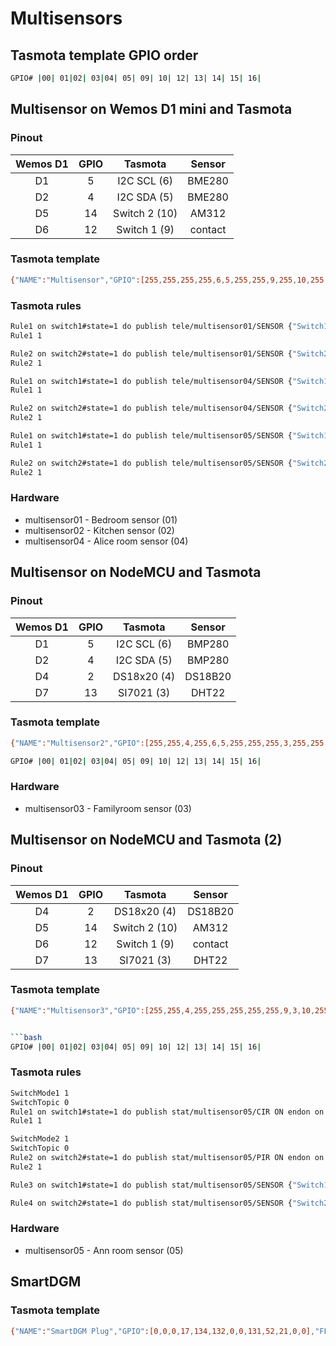 # Multisensors

## Tasmota template GPIO order

```bash
GPIO# |00| 01|02| 03|04| 05| 09| 10| 12| 13| 14| 15| 16|
```

## Multisensor on Wemos D1 mini and Tasmota

### Pinout

| Wemos D1 | GPIO |    Tasmota    | Sensor  |
| :------: | :--: | :-----------: | :-----: |
|    D1    |  5   |  I2C SCL (6)  | BME280  |
|    D2    |  4   |  I2C SDA (5)  | BME280  |
|    D5    |  14  | Switch 2 (10) |  AM312  |
|    D6    |  12  | Switch 1 (9)  | contact |

### Tasmota template

```bash
{"NAME":"Multisensor","GPIO":[255,255,255,255,6,5,255,255,9,255,10,255,255],"FLAG":1,"BASE":18}
```

### Tasmota rules

```bash
Rule1 on switch1#state=1 do publish tele/multisensor01/SENSOR {"Switch1":"ON"} endon on switch1#state=0 do publish tele/multisensor01/SENSOR {"Switch1":"OFF"} endon
Rule1 1

Rule2 on switch2#state=1 do publish tele/multisensor01/SENSOR {"Switch2":"ON"} endon on switch2#state=0 do publish tele/multisensor01/SENSOR {"Switch2":"OFF"} endon
Rule2 1

Rule1 on switch1#state=1 do publish tele/multisensor04/SENSOR {"Switch1":"ON"} endon on switch1#state=0 do publish tele/multisensor04/SENSOR {"Switch1":"OFF"} endon
Rule1 1

Rule2 on switch2#state=1 do publish tele/multisensor04/SENSOR {"Switch2":"ON"} endon on switch2#state=0 do publish tele/multisensor04/SENSOR {"Switch2":"OFF"} endon
Rule2 1

Rule1 on switch1#state=1 do publish tele/multisensor05/SENSOR {"Switch1":"ON"} endon on switch1#state=0 do publish tele/multisensor05/SENSOR {"Switch1":"OFF"} endon
Rule1 1

Rule2 on switch2#state=1 do publish tele/multisensor05/SENSOR {"Switch2":"ON"} endon on switch2#state=0 do publish tele/multisensor05/SENSOR {"Switch2":"OFF"} endon
Rule2 1

```

### Hardware

- multisensor01 - Bedroom sensor (01)
- multisensor02 - Kitchen sensor (02)
- multisensor04 - Alice room sensor (04)

## Multisensor on NodeMCU and Tasmota

### Pinout

| Wemos D1 | GPIO |   Tasmota   | Sensor  |
| :------: | :--: | :---------: | :-----: |
|    D1    |  5   | I2C SCL (6) | BMP280  |
|    D2    |  4   | I2C SDA (5) | BMP280  |
|    D4    |  2   | DS18x20 (4) | DS18B20 |
|    D7    |  13  | SI7021 (3)  |  DHT22  |

### Tasmota template

```bash
{"NAME":"Multisensor2","GPIO":[255,255,4,255,6,5,255,255,255,3,255,255,255],"FLAG":1,"BASE":18}
```

```bash
GPIO# |00| 01|02| 03|04| 05| 09| 10| 12| 13| 14| 15| 16|
```

### Hardware

- multisensor03 - Familyroom sensor (03)

## Multisensor on NodeMCU and Tasmota (2)

### Pinout

| Wemos D1 | GPIO |    Tasmota    | Sensor  |
| :------: | :--: | :-----------: | :-----: |
|    D4    |  2   |  DS18x20 (4)  | DS18B20 |
|    D5    |  14  | Switch 2 (10) |  AM312  |
|    D6    |  12  | Switch 1 (9)  | contact |
|    D7    |  13  |  SI7021 (3)   |  DHT22  |

### Tasmota template

````bash
{"NAME":"Multisensor3","GPIO":[255,255,4,255,255,255,255,255,9,3,10,255,255],"FLAG":1,"BASE":18}


```bash
GPIO# |00| 01|02| 03|04| 05| 09| 10| 12| 13| 14| 15| 16|
````

### Tasmota rules

```bash
SwitchMode1 1
SwitchTopic 0
Rule1 on switch1#state=1 do publish stat/multisensor05/CIR ON endon on switch1#state=0 do publish stat/multisensor05/CIR OFF endon
Rule1 1

SwitchMode2 1
SwitchTopic 0
Rule2 on switch2#state=1 do publish stat/multisensor05/PIR ON endon on switch2#state=0 do publish stat/multisensor05/PIR OFF endon
Rule2 1

Rule3 on switch1#state=1 do publish stat/multisensor05/SENSOR {"Switch1":"ON"} endon on switch1#state=0 do publish stat/multisensor05/SENSOR {"Switch1":"OFF"} endon

Rule4 on switch2#state=1 do publish stat/multisensor05/SENSOR {"Switch2":"ON"} endon on switch2#state=0 do publish stat/multisensor05/SENSOR {"Switch2":"OFF"} endon

```

### Hardware

- multisensor05 - Ann room sensor (05)

## SmartDGM

### Tasmota template

```bash
{"NAME":"SmartDGM Plug","GPIO":[0,0,0,17,134,132,0,0,131,52,21,0,0],"FLAG":0,"BASE":18}
```
